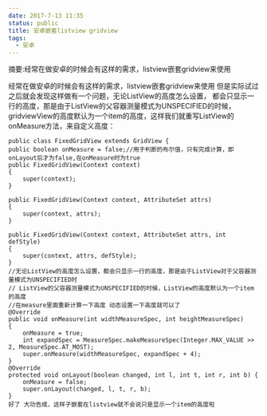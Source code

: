 ```yaml
---
date: 2017-7-13 11:35
status: public
title: 安卓嵌套listview gridview
tags:
  - 安卓
---
```


摘要:经常在做安卓的时候会有这样的需求，listview嵌套gridview来使用
<!--more-->

经常在做安卓的时候会有这样的需求，listview嵌套gridview来使用
但是实际试过之后就会发现这样做有一个问题，无论ListView的高度怎么设置，
都会只显示一行的高度，那是由于ListView的父容器测量模式为UNSPECIFIED的时候，gridviewView的高度默认为一个item的高度，这样我们就重写ListView的onMeasure方法，来自定义高度：

	public class FixedGridView extends GridView {
	public boolean onMeasure = false;//用于判断的布尔值，只有完成计算，即onLayout后才为false,在onMeasure时为true
	public FixedGridView(Context context)
	{
		super(context);
	}

	public FixedGridView(Context context, AttributeSet attrs)
	{
		super(context, attrs);
	}
	
	public FixedGridView(Context context, AttributeSet attrs, int defStyle)
	{
		super(context, attrs, defStyle);
	}
	//无论ListView的高度怎么设置，都会只显示一行的高度，那是由于ListView对于父容器测量模式为UNSPECIFIED时
	// ListView的父容器测量模式为UNSPECIFIED的时候，ListView的高度默认为一个item的高度
	//在measure里面重新计算一下高度 动态设置一下高度就可以了
	@Override       
    public void onMeasure(int widthMeasureSpec, int heightMeasureSpec)
	{       
		onMeasure = true;
        int expandSpec = MeasureSpec.makeMeasureSpec(Integer.MAX_VALUE >> 2, MeasureSpec.AT_MOST);       
        super.onMeasure(widthMeasureSpec, expandSpec + 4);       
    }  
	@Override
	protected void onLayout(boolean changed, int l, int t, int r, int b) {
		onMeasure = false;
		super.onLayout(changed, l, t, r, b);
	}
	好了 大功告成，这样子嵌套在listview就不会说只是显示一个item的高度啦 